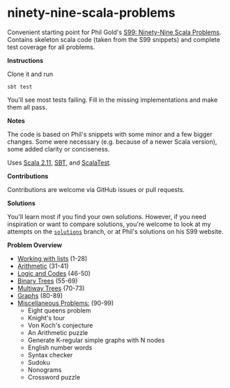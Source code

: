 # ninety-nine-scala-problems
Convenient starting point for Phil Gold's [S99: Ninety-Nine Scala Problems](http://aperiodic.net/phil/scala/s-99/). Contains skeleton scala code (taken from the S99 snippets) and complete test coverage for all problems.

__Instructions__

Clone it and run
    
    sbt test

You'll see most tests failing. Fill in the missing implementations and make them all pass.

__Notes__

The code is based on Phil's snippets with some minor and a few bigger changes. Some were necessary (e.g. because of a newer Scala version), some added clarity or conciseness.

Uses [Scala 2.11](http://www.scala-lang.org/news/2.11.7/), [SBT](http://www.scala-sbt.org/),
and [ScalaTest](http://www.scalatest.org/).

__Contributions__

Contributions are welcome via GitHub issues or pull requests.

__Solutions__

You'll learn most if you find your own solutions. However, if you need inspiration or want to compare solutions, you're welcome to look at my attempts on the [`solutions`](https://github.com/jayho/ninety-nine-scala-problems/tree/solutions) branch, or at Phil's solutions on his S99 website.

__Problem Overview__

- [Working with lists](http://aperiodic.net/phil/scala/s-99/#lists) (1-28)
- [Arithmetic](http://aperiodic.net/phil/scala/s-99/#math) (31-41)
- [Logic and Codes](http://aperiodic.net/phil/scala/s-99/#logic) (46-50)
- [Binary Trees](http://aperiodic.net/phil/scala/s-99/#btrees) (55-69)
- [Multiway Trees](http://aperiodic.net/phil/scala/s-99/#mtrees) (70-73)
- [Graphs](http://aperiodic.net/phil/scala/s-99/#graphs) (80-89)
- [Miscellaneous Problems:](http://aperiodic.net/phil/scala/s-99/#misc) (90-99)
  - Eight queens problem
  - Knight's tour
  - Von Koch's conjecture
  - An Arithmetic puzzle
  - Generate K-regular simple graphs with N nodes
  - English number words
  - Syntax checker
  - Sudoku
  - Nonograms
  - Crossword puzzle
